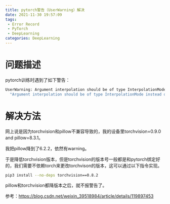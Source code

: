 ```yaml
---
title: pytorch警告（UserWarning）解决
date: 2021-11-30 19:57:09
tags:
 - Error Record
 - PyTorch
 - DeepLearning
categories: DeepLearning
---
```


# 问题描述

pytorch训练时遇到了如下警告：

```bash
UserWarning: Argument interpolation should be of type InterpolationMode instead of int. Please, use InterpolationMode enum.
  "Argument interpolation should be of type InterpolationMode instead of int. "
```

<!-- more -->

# 解决方法

网上说是因为torchvision和pillow不兼容导致的，我的设备里torchvision=0.9.0 and pillow=8.3.1。

我把pillow降到了6.2.2，依然有warning。

于是降低torchvision版本，但是torchvision的版本号一般都是和pytorch绑定好的，我们需要不依赖torch来更改torchvison的版本，这可以通过以下指令实现。

```bash
pip3 install --no-deps torchvision==0.8.2
```

pillow和torchvision都降版本之后，就不报警告了。

参考：https://blog.csdn.net/weixin_39518984/article/details/119897453
